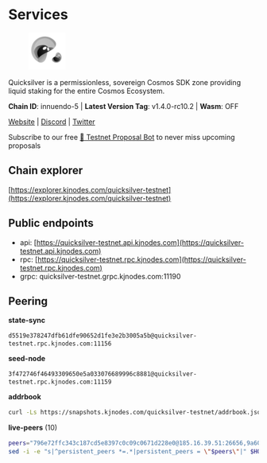 # Services

<figure><img src="https://raw.githubusercontent.com/kj89/cosmos-images/main/logos/quicksilver.png" alt=""><figcaption></figcaption></figure>

Quicksilver is a permissionless, sovereign Cosmos SDK zone providing liquid staking for the entire Cosmos Ecosystem.

**Chain ID**: innuendo-5 | **Latest Version Tag**: v1.4.0-rc10.2 | **Wasm**: OFF

[Website](https://quicksilver.zone) | [Discord](https://discord.gg/quicksilverprotocol) | [Twitter](https://twitter.com/quicksilverzone)



Subscribe to our free [🤖 Testnet Proposal Bot](https://t.me/kjnodes_testnet_proposal_bot) to never miss upcoming proposals


## Chain explorer
[https://explorer.kjnodes.com/quicksilver-testnet](https://explorer.kjnodes.com/quicksilver-testnet)

## Public endpoints

* api: [https://quicksilver-testnet.api.kjnodes.com](https://quicksilver-testnet.api.kjnodes.com)
* rpc: [https://quicksilver-testnet.rpc.kjnodes.com](https://quicksilver-testnet.rpc.kjnodes.com)
* grpc: quicksilver-testnet.grpc.kjnodes.com:11190

## Peering

**state-sync**

```text
d5519e378247dfb61dfe90652d1fe3e2b3005a5b@quicksilver-testnet.rpc.kjnodes.com:11156
```

**seed-node**

```text
3f472746f46493309650e5a033076689996c8881@quicksilver-testnet.rpc.kjnodes.com:11159
```

**addrbook**
```bash
curl -Ls https://snapshots.kjnodes.com/quicksilver-testnet/addrbook.json > $HOME/.quicksilverd/config/addrbook.json
```

**live-peers** (10)
```bash
peers="796e72ffc343c187cd5e8397c0c09c0671d228e0@185.16.39.51:26656,9a60250367f370dc7395c7a5b0d503cec544188f@65.108.230.113:20026,d5519e378247dfb61dfe90652d1fe3e2b3005a5b@65.109.68.190:11156,a37474c1f254cd4b16d924327a755c914e8e7d86@65.109.30.53:26656,25410bff2fb7312d24c11b1e990507e5e3aa40b7@135.125.5.31:48656,0ccfc2136005f448c11dd515e22aac3e25f4b6dd@31.220.84.183:36656,a637b94cb989909cc182623748ef179b0659f148@65.109.23.114:11156,e25a748120c9608c1d2a70fafa75178d862b3463@178.18.254.211:10656,ee6bae1a6d4a1e07f1e4bc7963cabedc6b73426e@94.130.137.119:26656,d4d83e209a2b096859821228ea17475f9a487a48@23.88.0.170:15651"
sed -i -e "s|^persistent_peers *=.*|persistent_peers = \"$peers\"|" $HOME/.quicksilverd/config/config.toml
```
